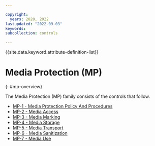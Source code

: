 ```yaml
---

copyright:
  years: 2020, 2022
lastupdated: "2022-09-03"
keywords: 
subcollection: controls

---
```




{{site.data.keyword.attribute-definition-list}}



# Media Protection (MP)
{: #mp-overview}

The Media Protection (MP) family consists of the controls that follow.

- [MP-1 - Media Protection Policy And Procedures](/docs/controls?topic=controls-mp-1)
- [MP-2 - Media Access](/docs/controls?topic=controls-mp-2)
- [MP-3 - Media Marking](/docs/controls?topic=controls-mp-3)
- [MP-4 - Media Storage](/docs/controls?topic=controls-mp-4)
- [MP-5 - Media Transport](/docs/controls?topic=controls-mp-5)
- [MP-6 - Media Sanitization](/docs/controls?topic=controls-mp-6)
- [MP-7 - Media Use](/docs/controls?topic=controls-mp-7)



